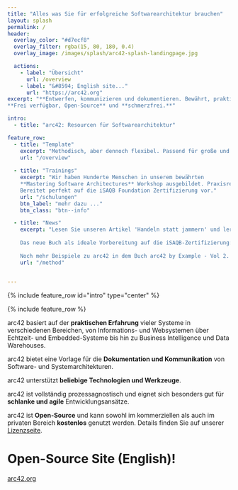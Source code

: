 ```yaml
---
title: "Alles was Sie für erfolgreiche Softwarearchitektur brauchen"
layout: splash
permalink: /
header:
  overlay_color: "#d7ecf8"
  overlay_filter: rgba(15, 80, 180, 0.4)
  overlay_image: /images/splash/arc42-splash-landingpage.jpg

  actions: 
    - label: "Übersicht"
      url: /overview
    - label: "&#8594; English site..."
      url: "https://arc42.org"
excerpt: "**Entwerfen, kommunizieren und dokumentieren. Bewährt, praktisch und pragmatisch**.
**Frei verfügbar, Open-Source** und **schmerzfrei.**"

intro:
  - title: "arc42: Resourcen für Softwarearchitektur"

feature_row:
  - title: "Template"
    excerpt: "Methodisch, aber dennoch flexibel. Passend für große und kleine Teams, in iterativen oder weniger agilen Prozessen."
    url: "/overview"
    
  - title: "Trainings"
    excerpt: "Wir haben Hunderte Menschen in unserem bewährten
    **Mastering Software Architectures** Workshop ausgebildet. Praxisrelevant, effektiv und nachhaltig.
    Bereitet perfekt auf die iSAQB Foundation Zertifizierung vor."
    url: "/schulungen"
    btn_label: "mehr dazu ..."
    btn_class: "btn--info"

  - title: "News"
    excerpt: "Lesen Sie unseren Artikel 'Handeln statt jammern' und lernen Sie mehr über das iSAQB Advanced Modul REQ4ARC.
    
    Das neue Buch als ideale Vorbereitung auf die iSAQB-Zertifizierung: Software Architecture Foundation.
    
    Noch mehr Beispiele zu arc42 in dem Buch arc42 by Example - Vol 2. Embedded Systems and IoT"
    url: "/method"
    

---
```


{% include feature_row id="intro" type="center" %}

{% include feature_row %}

arc42 basiert auf der **praktischen Erfahrung** vieler Systeme in verschiedenen Bereichen, von Informations- und Websystemen über Echtzeit- und Embedded-Systeme bis hin zu Business Intelligence und Data Warehouses.

arc42 bietet eine Vorlage für die **Dokumentation und Kommunikation** von Software- und Systemarchitekturen.

arc42 unterstützt **beliebige Technologien und Werkzeuge**.

arc42 ist vollständig prozessagnostisch und eignet sich besonders gut für **schlanke und agile** Entwicklungsansätze.

arc42 ist **Open-Source** und kann sowohl im kommerziellen als auch im privaten Bereich **kostenlos** genutzt werden. Details finden Sie auf unserer [Lizenzseite](/license).



# Open-Source Site (English)!

<a href="https://arc42.org" class="btn btn--success">arc42.org</a>
